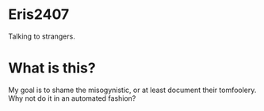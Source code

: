 Eris2407
========

Talking to strangers.

What is this?
=============

My goal is to shame the misogynistic, or at least document their tomfoolery. Why not do it in an automated fashion?
